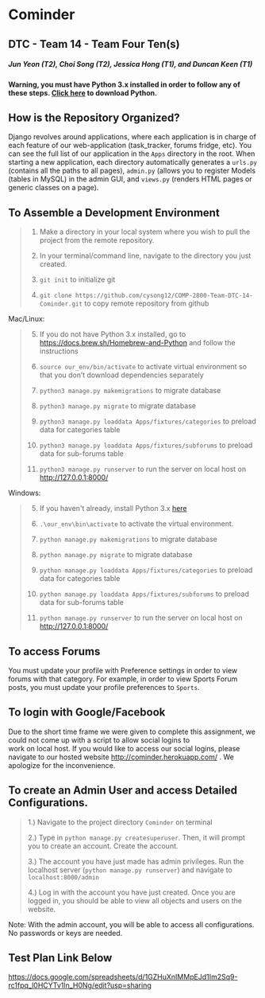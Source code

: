 # Cominder
## DTC - Team 14 - Team Four Ten(s)
##### Jun Yeon (T2), Choi Song (T2), Jessica Hong (T1), and Duncan Keen (T1)

>
>
**Warning, you must have Python 3.x installed in order to follow any of these steps.
[Click here](https://www.python.org/downloads/) to download Python.**

## How is the Repository Organized?

Django revolves around applications, where each application is in charge of each feature of our web-application 
(task_tracker, forums fridge, etc). You can see the full list of our application in the `Apps` directory in the root. 
When starting a new application, each directory automatically generates a `urls.py` (contains all the paths to all 
pages), `admin.py` (allows you to register Models (tables in MySQL) in the admin GUI, and `views.py` (renders HTML 
pages or generic classes on a page). 

## To Assemble a Development Environment
>1. Make a directory in your local system where you wish to pull the project from the remote repository.
>
>2. In your terminal/command line<cmd>, navigate to the directory you just created.
>
>3. `git init`  to initialize git
>
>4. `git clone https://github.com/cysong12/COMP-2800-Team-DTC-14-Cominder.git` to copy remote repository from github

Mac/Linux:
>5. If you do not have Python 3.x installed, go to https://docs.brew.sh/Homebrew-and-Python and follow the instructions
>
>6. `source our_env/bin/activate` to activate virtual environment so that you don’t download dependencies separately
>
>7. `python3 manage.py makemigrations`    to migrate database 
>
>8. `python3 manage.py migrate`        to migrate database
>
>9. `python3 manage.py loaddata Apps/fixtures/categories`        to preload data for categories table
>
>10. `python3 manage.py loaddata Apps/fixtures/subforums`               to preload data for sub-forums table
>
>11. `python3 manage.py runserver`                     to run the server on local host on http://127.0.0.1:8000/
>

Windows:
>5. If you haven't already, install Python 3.x [here](https://www.python.org/downloads/)
>
>6. `.\our_env\bin\activate` to activate the virtual environment.
>
>7. `python manage.py makemigrations`    to migrate database 
>
>8. `python manage.py migrate`        to migrate database
>
>9. `python manage.py loaddata Apps/fixtures/categories`        to preload data for categories table
>
>10. `python manage.py loaddata Apps/fixtures/subforums`               to preload data for sub-forums table
>
>11. `python manage.py runserver`                     to run the server on local host on http://127.0.0.1:8000/

## To access Forums

You must update your profile with Preference settings in order to view forums with that category. For example, in order
to view Sports Forum posts, you must update your profile preferences to `Sports`.

## To login with Google/Facebook

Due to the short time frame we were given to complete this assignment, we could not come up with a script to allow social logins to <br>
work on local host. If you would like to access our social logins, please navigate to our hosted website http://cominder.herokuapp.com/ . We apologize for the inconvenience.

## To create an Admin User and access Detailed Configurations.
>1.) Navigate to the project directory `Cominder` on terminal <br/>
>
>2.) Type in `python manage.py createsuperuser`. Then, it will prompt you to create an account. Create the account. <br>
>
>3.) The account you have just made has admin privileges. Run the localhost server (`python manage.py runserver`) and 
navigate to `localhost:8000/admin` <br>
>
>4.) Log in with the account you have just created. Once you are logged in, you should be able to view all objects and 
>users on the website.
>
Note: With the admin account, you will be able to access all configurations. No passwords or keys are needed.

## Test Plan Link Below

https://docs.google.com/spreadsheets/d/1GZHuXnIMMpEJd1Im2Sq9-rc1fpq_l0HCYTv1ln_H0Ng/edit?usp=sharing
